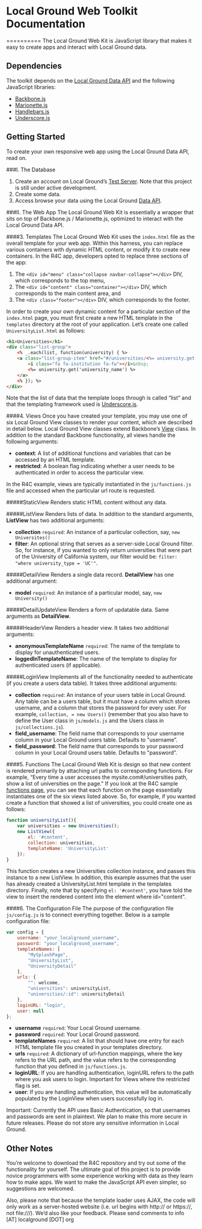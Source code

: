 # Local Ground Web Toolkit Documentation
==========
The Local Ground Web Kit is JavaScript library that makes it easy to create apps and interact with Local Ground data.

Dependencies
---------
The toolkit depends on the [Local Ground Data API](https://github.com/LocalGround/localground) and the following JavaScript libraries:

* [Backbone.js](http://backbonejs.org/)
* [Marionette.js](http://marionettejs.com/)
* [Handlebars.js](http://handlebarsjs.com/)
* [Underscore.js](http://underscorejs.org/)

Getting Started
---------
To create your own responsive web app using the Local Ground Data API, read on.

###I. The Database
1. Create an account on Local Ground’s [Test Server](http://dev.localground.org/accounts/register/). Note that this project is still under active development.
2. Create some data.
3. Access browse your data using the Local Ground [Data API](http://dev.localground.org/api/0/).

###II. The Web App
The Local Ground Web Kit is essentially a wrapper that sits on top of Backbone.js / Marionette.js, optimized to interact with the Local Ground Data API. 

####3. Templates
The Local Ground Web Kit uses the ```index.html``` file as the overall template for your web app. Within this harness, you can replace various containers with dynamic HTML content, or modify it to create new containers. In the R4C app, developers opted to replace three sections of the app: 

1. The ```<div id="menu" class="collapse navbar-collapse"></div>``` DIV, which corresponds to the top menu,
2. The  ```<div id="content" class="container"></div>``` DIV, which corresponds to the main content area, and
3. The ```<div class="footer"></div>``` DIV, which corresponds to the footer.

In order to create your own dynamic content for a particular section of the ```index.html``` page, you must first create a new HTML template in the ```templates``` directory at the root of your application. Let’s create one called ```UniversityList.html``` as follows:

```html
<h1>Universities</h1>
<div class="list-group">
	<% _.each(list, function(university) { %>
	<a class="list-group-item" href="#/universities/<%= university.get('id') %>">
		<i class="fa fa-institution fa-fw"></i>&nbsp;
		<%= university.get('university_name') %>
	</a>
	<% }); %>
</div>
```

Note that the list of data that the template loops through is called “list” and that the templating framework used is [Underscore.js](http://underscorejs.org/).

####4. Views
Once you have created your template, you may use one of six Local Ground View classes to render your content, which are described in detail below. Local Ground View classes extend Backbone’s [View](http://backbonejs.org/#View) class. In addition to the standard Backbone functionality, all views handle the following arguments:

* **context**: A list of additional functions and variables that can be accessed by an HTML template.
* **restricted**: A boolean flag indicating whether a user needs to be authenticated in order to access the particular view.

In the R4C example, views are typically instantiated in the ```js/functions.js``` file and accessed when the particular url route is requested.

#####StaticView
Renders static HTML content without any data.

#####ListView
Renders lists of data. In addition to the standard arguments, **ListView** has two additional arguments:

* **collection** ```required```: An instance of a particular collection, say, ```new Universites()```
* **filter**: An optional string that serves as a server-side Local Ground filter. So, for instance, if you wanted to only return universities that were part of the University of California system, our filter would be: ```filter: "where university_type = 'UC'"```.

#####DetailView
Renders a single data record. **DetailView** has one additional argument:

* **model** ```required```: An instance of a particular model, say, ```new University()```

#####DetailUpdateView
Renders a form of updatable data. Same arguments as **DetailView**.

#####HeaderView
Renders a header view. It takes two additional arguments: 

* **anonymousTemplateName** ```required```: The name of the template to display for unauthenticated users.
* **loggedInTemplateName**: The name of the template to display for authenticated users (if applicable).

#####LoginView
Implements all of the functionality needed to authenticate (if you create a users data table). It takes three additional arguments: 

* **collection** ```required```: An instance of your users table in Local Ground. Any table can be a users table, but it must have a column which stores username, and a column that stores the password for every user. For example, ```collection, = new Users()``` (remember that you also have to define the User class in ```js/models.js``` and the Users class in ```js/collections.js```).
* **field_username**: The field name that corresponds to your username column in your Local Ground users table. Defaults to "username”.
* **field_password**: The field name that corresponds to your password column in your Local Ground users table. Defaults to "password”.

####5. Functions
The Local Ground Web Kit is design so that new content is rendered primarily by attaching url paths to corresponding functions. For example, “Every time a user accesses the mysite.com#/universities path, show a list of universities on the page." If you look at the R4C sample [functions page](https://github.com/vanwars/r4c/blob/master/js/functions.js), you can see that each function on the page essentially instantiates one of the six views listed above. So, for example, if you wanted create a function that showed a list of universities, you could create one as follows: 

```javascript
function universityList(){
	var universities = new Universities();
	new ListView({
		el: '#content',
		collection: universities,
		templateName: 'UniversityList'
	});
}
```
This function creates a new Universities collection instance, and passes this instance to a new ListView. In addition, this example assumes that the user has already created a UniversityList.html template in the templates directory. Finally, note that by specifying ```el: '#content'```, you have told the view to insert the rendered content into the element where id="content".

####6. The Configuration File
The purpose of the configuration file ```js/config.js``` is to connect everything together.  Below is a sample configuration file:

```javascript
var config = {
	username: "your_localground_username",
	password: "your_localground_username",
	templateNames: [
		"MySplashPage",
		"UniversityList",
		"UniversityDetail"
	],
	urls: {
		"": welcome,
		"universities": universityList,
		"universities/:id": universityDetail
	},
	loginURL: "login",
	user: null
};
```
* **username** ```required```: Your Local Ground username.
* **password** ```required```: Your Local Ground password.
* **templateNames** ```required```: A list that should have one entry for each HTML template file you created in your templates directory.
* **urls** ```required```: A dictionary of url-function mappings, where the key refers to the URL path, and the value refers to the corresponding function that you defined in ```js/functions.js```.
* **loginURL**: If you are handling authentication, loginURL refers to the path where you ask users to login. Important for Views where the restricted flag is set.
* **user**: If you are handling authentication, this value will be automatically populated by the LoginView when users successfully log in.

Important: Currently the API uses Basic Authentication, so that usernames and passwords are sent in plaintext. We plan to make this more secure in future releases. Please do not store any sensitive information in Local Ground.

Other Notes
---------
You’re welcome to download the R4C repository and try out some of the functionality for yourself. The ultimate goal of this project is to provide novice programmers with some experience working with data as they learn how to make apps. We want to make the JavaScript API even simpler, so suggestions are welcomed. 

Also, please note that because the template loader uses AJAX, the code will only work as a server-hosted website (i.e. url begins with http:// or https://, not file:///). We’d also like your feedback. Please send comments to info [AT] localground [DOT] org

